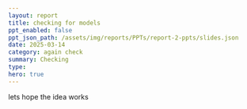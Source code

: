 ```yaml
---
layout: report
title: checking for models
ppt_enabled: false
ppt_json_path: /assets/img/reports/PPTs/report-2-ppts/slides.json
date: 2025-03-14
category: again check
summary: Checking
type: 
hero: true
---
```

lets hope the idea works